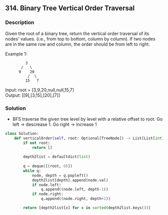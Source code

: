 ## 314. Binary Tree Vertical Order Traversal

### Description

Given the root of a binary tree, return the vertical order traversal of its nodes' values. (i.e., from top to bottom, column by column).
If two nodes are in the same row and column, the order should be from left to right.

Example 1:  
```
         3
       /   \
      9    20
          /  \
         15   7 
```
Input: root = [3,9,20,null,null,15,7]  
Output: [[9],[3,15],[20],[7]]  

### Solution

* BFS traverse the given tree level by level with a relative offset to root. Go left -> descrease 1. Go right -> increase 1

```python
class Solution:
    def verticalOrder(self, root: Optional[TreeNode]) -> List[List[int]]:
        if not root:
            return []
        
        depth2list = defaultdict(list)
        
        q = deque([(root, 0)])
        while q:
            node, depth = q.popleft()
            depth2list[depth].append(node.val)
            if node.left:
                q.append((node.left, depth-1))
            if node.right:
                q.append((node.right, depth+1))

        return [depth2list[x] for x in sorted(depth2list.keys())]
```
